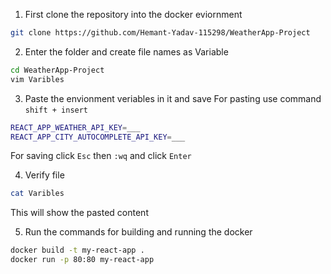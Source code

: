 1. First clone the repository into the docker eviornment
```bash
git clone https://github.com/Hemant-Yadav-115298/WeatherApp-Project
```

2. Enter the folder and create file names as Variable
```bash
cd WeatherApp-Project
vim Varibles
```

3. Paste the envionment veriables in it and save
   For pasting use command `shift + insert`
```bash
REACT_APP_WEATHER_API_KEY=___
REACT_APP_CITY_AUTOCOMPLETE_API_KEY=___
```
  For saving click `Esc` then `:wq` and click `Enter`

4. Verify file
```bash
cat Varibles
```
 This will show the pasted content

5. Run the commands for building and running the docker
```bash
docker build -t my-react-app .
docker run -p 80:80 my-react-app
```
